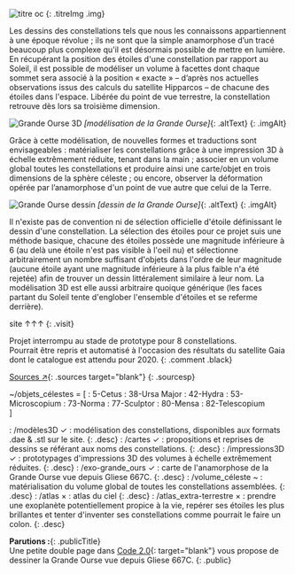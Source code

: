 [title]: imgs/oc/titre.svg
[vue3D]: imgs/oc/vue3D.png
[map]: imgs/oc/map.svg

[code20]: http://www.codemagazine.fr/pdf/code9.pdf
    "Code 2.0 magazine #9"
[sourcesGitHub]: https://github.com/
    "Sources sur GitHub"

<div markdown=1 class="col-left">

![titre oc][title]
{: .titreImg .img}

Les dessins des constellations tels que nous les connaissons appartiennent à une époque révolue ; ils ne sont que la simple anamorphose d’un tracé beaucoup plus complexe qu'il est désormais possible de mettre en lumière.  
En récupérant la position des étoiles d'une constellation par rapport au Soleil, il est possible de modéliser un volume à facettes dont chaque sommet sera associé à la position « exacte » – d’après nos actuelles observations issus des calculs du satellite Hipparcos – de chacune des étoiles dans l'espace. Libérée du point de vue terrestre, la constellation retrouve dès lors sa troisième dimension.

![Grande Ourse 3D][vue3D]
_[modélisation de la Grande Ourse]_{: .altText}
{: .imgAlt}

Grâce à cette modélisation, de nouvelles formes et traductions sont envisageables : matérialiser les constellations grâce à une impression 3D à échelle extrêmement réduite, tenant dans la main ; associer en un volume global toutes les constellations et produire ainsi une carte/objet en trois dimensions de la sphère céleste ; ou encore, observer la déformation opérée par l’anamorphose d'un point de vue autre que celui de la Terre.

![Grande Ourse dessin][map]
_[dessin de la Grande Ourse]_{: .altText}
{: .imgAlt}

Il n'existe pas de convention ni de sélection officielle d'étoile définissant le dessin d'une constellation. La sélection des étoiles pour ce projet suis une méthode basique, chacune des étoiles possède une magnitude inférieure à 6 (au delà une étoile n'est pas visible à l'oeil nu) et sélectionne arbitrairement un nombre suffisant d'objets dans l'ordre de leur magnitude (aucune étoile ayant une magnitude inférieure à la plus faible n'a été rejetée) afin de trouver un dessin littéralement similaire à leur nom. La modélisation 3D est elle aussi arbitraire quoique générique (les faces partant du Soleil tente d'englober l'ensemble d'étoiles et se referme derrière).

</div>

<div markdown=1 class="col-right">

site ↑↑↑
{: .visit}

Projet interrompu au stade de prototype pour 8 constellations.  
Pourrait être repris et automatisé à l'occasion des résultats du satellite Gaia dont le catalogue est attendu pour 2020.
{: .comment .black}

[Sources <span class="sym">↗</span>][sourcesGitHub]{: .sources target="blank"}
{: .sourcesp}

~/objets_célestes = [
: 5-Cetus
: 38-Ursa Major
: 42-Hydra
: 53-Microscopium
: 73-Norma
: 77-Sculptor
: 80-Mensa
: 82-Telescopium  
]  

: /modèles3D <span class="done">✓</span>
    : modélisation des constellations, disponibles aux formats .dae & .stl sur le site.
    {: .desc}
: /cartes <span class="done">✓</span>
    : propositions et reprises de dessins se référant aux noms des constellations.
    {: .desc}
: /impressions3D <span class="done">✓</span>
    : prototypages d'impressions 3D des volumes à échelle extrêmement réduites.
    {: .desc}
: /exo-grande_ours <span class="done">✓</span>
    : carte de l'anamorphose de la Grande Ourse vue depuis Gliese 667C.
    {: .desc}
: /volume_céleste <span class="done">~</span>
    : matérialisation du volume global de toutes les constellations assemblées.
    {: .desc}
: /atlas  <span class="notdone">×</span>
    : atlas du ciel
    {: .desc}
: /atlas_extra-terrestre <span class="notdone">×</span>
    : prendre une exoplanète potentiellement propice à la vie, repérer ses étoiles les plus brillantes et tenter d'inventer ses constellations comme pourrait le faire un colon.
    {: .desc}

__Parutions :__{: .publicTitle}   
Une petite double page dans [Code 2.0][code20]{: target="blank"} vous propose de dessiner la Grande Ourse vue depuis Gliese 667C.
{: .public}

</div>
